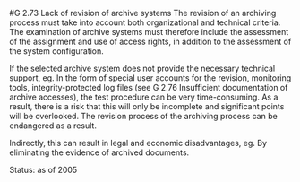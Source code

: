 #G 2.73 Lack of revision of archive systems
The revision of an archiving process must take into account both organizational and technical criteria. The examination of archive systems must therefore include the assessment of the assignment and use of access rights, in addition to the assessment of the system configuration.

If the selected archive system does not provide the necessary technical support, eg. In the form of special user accounts for the revision, monitoring tools, integrity-protected log files (see G 2.76 Insufficient documentation of archive accesses), the test procedure can be very time-consuming. As a result, there is a risk that this will only be incomplete and significant points will be overlooked. The revision process of the archiving process can be endangered as a result.

Indirectly, this can result in legal and economic disadvantages, eg. By eliminating the evidence of archived documents.

Status: as of 2005



